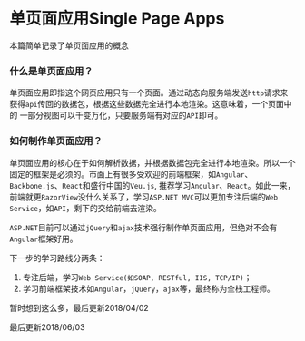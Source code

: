 # 单页面应用Single Page Apps
本篇简单记录了单页面应用的概念

### 什么是单页面应用？
单页面应用即指这个网页应用只有一个页面。通过动态向服务端发送`http`请求来获得`api`传回的数据包，根据这些数据完全进行本地渲染。这意味着，一个页面中的
一部分视图可以千变万化，只要服务端有对应的`API`即可。

### 如何制作单页面应用？
单页面应用的核心在于如何解析数据，并根据数据包完全进行本地渲染。所以一个固定的框架是必须的。市面上有很多受欢迎的前端框架，如`Angular`、`Backbone.js`、`React`和盛行中国的`Veu.js`, 推荐学习`Angular`、`React`。如此一来，前端就更`RazorView`没什么关系了，学习`ASP.NET MVC`可以更加专注后端的`Web Service`，如`API`，剩下的交给前端去渲染。

`ASP.NET`目前可以通过`jQuery`和`ajax`技术强行制作单页面应用，但绝对不会有`Angular`框架好用。

下一步的学习路线分两条：
1. 专注后端，学习`Web Service(如SOAP, RESTful, IIS, TCP/IP)`；
2. 学习前端框架技术如`Angular`，`jQuery`，`ajax`等，最终称为全栈工程师。

暂时想到这么多，最后更新2018/04/02

最后更新2018/06/03
